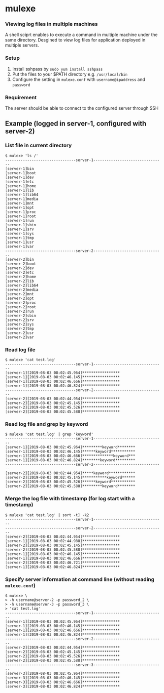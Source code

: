 # mulexe
### Viewing log files in multiple machines

A shell sciprt enables to execute a command in multiple machine under the same directory. Desgined to view log files for application deployed in multiple servers.

### Setup
1. Install sshpass by `sudo yum install sshpass`
2. Put the files to your $PATH directory e.g. `/usr/local/bin`
3. Configure the setting in `mulexe.conf` with `username@ipaddress` and `password`

### Requirement
The server should be able to connect to the configured server through SSH

## Example (logged in server-1, configured with server-2)

### List file in current directory
```
$ mulexe 'ls /'
--------------------------------server-1--------------------------------
[server-1]bin
[server-1]boot
[server-1]dev
[server-1]etc
[server-1]home
[server-1]lib
[server-1]lib64
[server-1]media
[server-1]mnt
[server-1]opt
[server-1]proc
[server-1]root
[server-1]run
[server-1]sbin
[server-1]srv
[server-1]sys
[server-1]tmp
[server-1]usr
[server-1]var
--------------------------------server-2--------------------------------
[server-2]bin
[server-2]boot
[server-2]dev
[server-2]etc
[server-2]home
[server-2]lib
[server-2]lib64
[server-2]media
[server-2]mnt
[server-2]opt
[server-2]proc
[server-2]root
[server-2]run
[server-2]sbin
[server-2]srv
[server-2]sys
[server-2]tmp
[server-2]usr
[server-2]var
```

### Read log file
```
$ mulexe 'cat test.log'
--------------------------------server-1--------------------------------
[server-1][2019-08-03 08:02:45.964]*****************
[server-1][2019-08-03 08:02:46.145]*****************
[server-1][2019-08-03 08:02:46.666]*****************
[server-1][2019-08-03 08:02:46.824]*****************
--------------------------------server-2--------------------------------
[server-2][2019-08-03 08:02:44.954]*****************
[server-2][2019-08-03 08:02:45.145]*****************
[server-2][2019-08-03 08:02:45.526]*****************
[server-2][2019-08-03 08:02:45.588]*****************
```

### Read log file and grep by keyword
```
$ mulexe 'cat test.log' | grep 'keyword'
--------------------------------server-1--------------------------------
[server-1][2019-08-03 08:02:45.964]*********keyword********
[server-1][2019-08-03 08:02:46.145]******keyword***********
[server-1][2019-08-03 08:02:46.666]**************keyword***
[server-1][2019-08-03 08:02:46.824]********keyword*********
--------------------------------server-2--------------------------------
[server-2][2019-08-03 08:02:44.954]*****keyword************
[server-2][2019-08-03 08:02:45.145]***********keyword******
[server-2][2019-08-03 08:02:45.526]******keyword***********
[server-2][2019-08-03 08:02:45.588]*********keyword********
```

### Merge the log file with timestamp (for log start with a timestamp)
```
$ mulexe 'cat test.log' | sort -t] -k2
--------------------------------server-1--------------------------------
--------------------------------server-2--------------------------------
[server-2][2019-08-03 08:02:44.954]*****************
[server-1][2019-08-03 08:02:44.988]*****************
[server-2][2019-08-03 08:02:45.145]*****************
[server-2][2019-08-03 08:02:45.588]*****************
[server-1][2019-08-03 08:02:46.145]*****************
[server-1][2019-08-03 08:02:46.666]*****************
[server-2][2019-08-03 08:02:46.721]*****************
[server-1][2019-08-03 08:02:46.824]*****************
```

### Specify server information at command line (without reading `mulexe.conf`)
```
$ mulexe \ 
> -h username@server-2 -p password_2 \ 
> -h username@server-3 -p password_3 \
> 'cat test.log'
--------------------------------server-1--------------------------------
[server-1][2019-08-03 08:02:45.964]*****************
[server-1][2019-08-03 08:02:46.145]*****************
[server-1][2019-08-03 08:02:46.666]*****************
[server-1][2019-08-03 08:02:46.824]*****************
--------------------------------server-2--------------------------------
[server-2][2019-08-03 08:02:44.954]*****************
[server-2][2019-08-03 08:02:45.145]*****************
[server-2][2019-08-03 08:02:45.526]*****************
[server-2][2019-08-03 08:02:45.588]*****************
--------------------------------server-3--------------------------------
[server-3][2019-08-03 08:02:45.964]*****************
[server-3][2019-08-03 08:02:46.145]*****************
[server-3][2019-08-03 08:02:46.666]*****************
[server-3][2019-08-03 08:02:46.824]*****************
```
